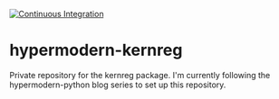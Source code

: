 [![Continuous Integration](https://github.com/segsell/hypermodern-kernreg/workflows/continuous_integration/badge.svg)](https://github.com/segsell/hypermodern-kernreg/actions?workflow=Continuous+Integration)

# hypermodern-kernreg
Private repository for the kernreg package. I'm currently following the hypermodern-python blog series to set up this repository.
